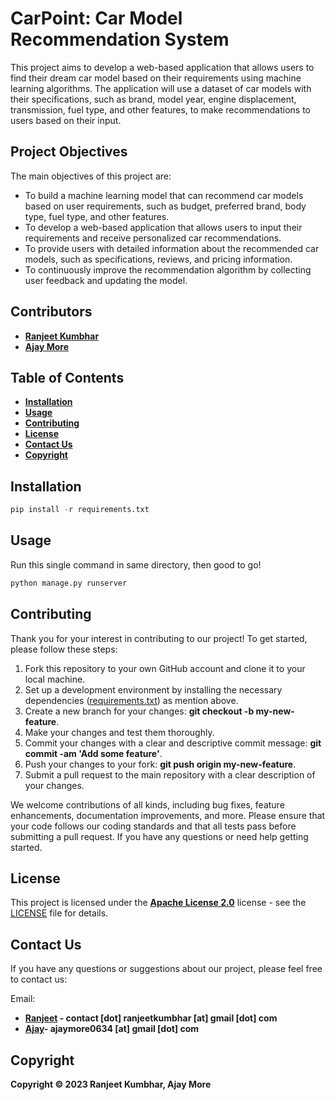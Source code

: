 # CarPoint: Car Model Recommendation System
This project aims to develop a web-based application that allows users to find their dream car model based on their requirements using machine learning algorithms. The application will use a dataset of car models with their specifications, such as brand, model year, engine displacement, transmission, fuel type, and other features, to make recommendations to users based on their input.

## Project Objectives
The main objectives of this project are:

* To build a machine learning model that can recommend car models based on user requirements, such as budget, preferred brand, body type, fuel type, and other features.
* To develop a web-based application that allows users to input their requirements and receive personalized car recommendations.
* To provide users with detailed information about the recommended car models, such as specifications, reviews, and pricing information.
* To continuously improve the recommendation algorithm by collecting user feedback and updating the model.

## Contributors
* **[Ranjeet Kumbhar](https://github.com/RanjeetKumbhar01)**
* **[Ajay More](https://github.com/AJay6600)**

## Table of Contents
* **<ins>Installation</ins>**
* **<ins>Usage</ins>**
* **<ins>Contributing</ins>**
* **<ins>License</ins>**
* **<ins>Contact Us</ins>**
* **<ins>Copyright</ins>**

## Installation
```python
pip install -r requirements.txt
```

## Usage
Run this single command in same directory, then good to go!
```python
python manage.py runserver
```
## Contributing
Thank you for your interest in contributing to our project! To get started, please follow these steps:

1. Fork this repository to your own GitHub account and clone it to your local machine.
2. Set up a development environment by installing the necessary dependencies ([requirements.txt](https://github.com/AJay6600/CarPoint/blob/main/requirements.txt)) as mention above.
3. Create a new branch for your changes: **git checkout -b my-new-feature**.
4. Make your changes and test them thoroughly.
5. Commit your changes with a clear and descriptive commit message: **git commit -am 'Add some feature'**.
6. Push your changes to your fork: **git push origin my-new-feature**.
7. Submit a pull request to the main repository with a clear description of your changes.<br>

We welcome contributions of all kinds, including bug fixes, feature enhancements, documentation improvements, and more. Please ensure that your code follows our coding standards and that all tests pass before submitting a pull request. If you have any questions or need help getting started.

## License
This project is licensed under the **<ins>Apache License 2.0</ins>** license - see the [LICENSE](https://github.com/AJay6600/CarPoint/blob/main/LICENSE) file for details.

## Contact Us
If you have any questions or suggestions about our project, please feel free to contact us:

Email:
* **[Ranjeet](mailto:contact.ranjeetkumbhar@gmail.com) - contact [dot] ranjeetkumbhar [at] gmail [dot] com**
* **[Ajay](mailto:ajaymore0634@gmail.com)- ajaymore0634 [at] gmail [dot] com**
## Copyright
**Copyright © 2023 Ranjeet Kumbhar, Ajay More**

